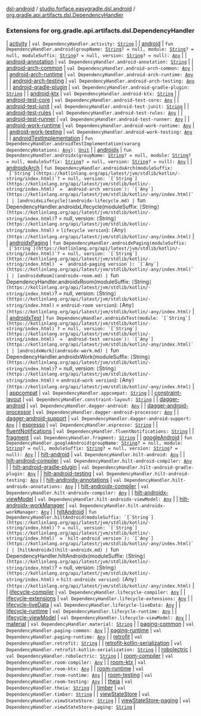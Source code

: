 [dsl-android](../../index.md) / [studio.forface.easygradle.dsl.android](../index.md) / [org.gradle.api.artifacts.dsl.DependencyHandler](./index.md)

### Extensions for org.gradle.api.artifacts.dsl.DependencyHandler

| [activity](activity.md) | `val DependencyHandler.activity: `[`String`](https://kotlinlang.org/api/latest/jvm/stdlib/kotlin/-string/index.html) |
| [android](android.md) | `fun DependencyHandler.android(groupName: `[`String`](https://kotlinlang.org/api/latest/jvm/stdlib/kotlin/-string/index.html)`? = null, module: `[`String`](https://kotlinlang.org/api/latest/jvm/stdlib/kotlin/-string/index.html)`? = null, moduleSuffix: `[`String`](https://kotlinlang.org/api/latest/jvm/stdlib/kotlin/-string/index.html)`? = null, version: `[`String`](https://kotlinlang.org/api/latest/jvm/stdlib/kotlin/-string/index.html)`? = null): `[`Any`](https://kotlinlang.org/api/latest/jvm/stdlib/kotlin/-any/index.html) |
| [android-annotation](android-annotation.md) | `val DependencyHandler.android-annotation: `[`String`](https://kotlinlang.org/api/latest/jvm/stdlib/kotlin/-string/index.html) |
| [android-arch-common](android-arch-common.md) | `val DependencyHandler.android-arch-common: `[`Any`](https://kotlinlang.org/api/latest/jvm/stdlib/kotlin/-any/index.html) |
| [android-arch-runtime](android-arch-runtime.md) | `val DependencyHandler.android-arch-runtime: `[`Any`](https://kotlinlang.org/api/latest/jvm/stdlib/kotlin/-any/index.html) |
| [android-arch-testing](android-arch-testing.md) | `val DependencyHandler.android-arch-testing: `[`Any`](https://kotlinlang.org/api/latest/jvm/stdlib/kotlin/-any/index.html) |
| [android-gradle-plugin](android-gradle-plugin.md) | `val DependencyHandler.android-gradle-plugin: `[`String`](https://kotlinlang.org/api/latest/jvm/stdlib/kotlin/-string/index.html) |
| [android-ktx](android-ktx.md) | `val DependencyHandler.android-ktx: `[`String`](https://kotlinlang.org/api/latest/jvm/stdlib/kotlin/-string/index.html) |
| [android-test-core](android-test-core.md) | `val DependencyHandler.android-test-core: `[`Any`](https://kotlinlang.org/api/latest/jvm/stdlib/kotlin/-any/index.html) |
| [android-test-junit](android-test-junit.md) | `val DependencyHandler.android-test-junit: `[`String`](https://kotlinlang.org/api/latest/jvm/stdlib/kotlin/-string/index.html) |
| [android-test-rules](android-test-rules.md) | `val DependencyHandler.android-test-rules: `[`Any`](https://kotlinlang.org/api/latest/jvm/stdlib/kotlin/-any/index.html) |
| [android-test-runner](android-test-runner.md) | `val DependencyHandler.android-test-runner: `[`Any`](https://kotlinlang.org/api/latest/jvm/stdlib/kotlin/-any/index.html) |
| [android-work-runtime](android-work-runtime.md) | `val DependencyHandler.android-work-runtime: `[`Any`](https://kotlinlang.org/api/latest/jvm/stdlib/kotlin/-any/index.html) |
| [android-work-testing](android-work-testing.md) | `val DependencyHandler.android-work-testing: `[`Any`](https://kotlinlang.org/api/latest/jvm/stdlib/kotlin/-any/index.html) |
| [androidTestImplementation](android-test-implementation.md) | `fun DependencyHandler.androidTestImplementation(vararg dependencyNotations: `[`Any`](https://kotlinlang.org/api/latest/jvm/stdlib/kotlin/-any/index.html)`): `[`Unit`](https://kotlinlang.org/api/latest/jvm/stdlib/kotlin/-unit/index.html) |
| [androidx](androidx.md) | `fun DependencyHandler.androidx(groupName: `[`String`](https://kotlinlang.org/api/latest/jvm/stdlib/kotlin/-string/index.html)`? = null, module: `[`String`](https://kotlinlang.org/api/latest/jvm/stdlib/kotlin/-string/index.html)`? = null, moduleSuffix: `[`String`](https://kotlinlang.org/api/latest/jvm/stdlib/kotlin/-string/index.html)`? = null, version: `[`String`](https://kotlinlang.org/api/latest/jvm/stdlib/kotlin/-string/index.html)`? = null): `[`Any`](https://kotlinlang.org/api/latest/jvm/stdlib/kotlin/-any/index.html) |
| [androidxArch](androidx-arch.md) | ``fun DependencyHandler.androidxArch(moduleSuffix: `[`String`](https://kotlinlang.org/api/latest/jvm/stdlib/kotlin/-string/index.html)`? = null, version: `[`String`](https://kotlinlang.org/api/latest/jvm/stdlib/kotlin/-string/index.html)` = `android-arch version`): `[`Any`](https://kotlinlang.org/api/latest/jvm/stdlib/kotlin/-any/index.html)` |
| [androidxLifecycle](androidx-lifecycle.md) | ``fun DependencyHandler.androidxLifecycle(moduleSuffix: `[`String`](https://kotlinlang.org/api/latest/jvm/stdlib/kotlin/-string/index.html)`? = null, version: `[`String`](https://kotlinlang.org/api/latest/jvm/stdlib/kotlin/-string/index.html)` = `lifecycle version`): `[`Any`](https://kotlinlang.org/api/latest/jvm/stdlib/kotlin/-any/index.html)` |
| [androidxPaging](androidx-paging.md) | ``fun DependencyHandler.androidxPaging(moduleSuffix: `[`String`](https://kotlinlang.org/api/latest/jvm/stdlib/kotlin/-string/index.html)`? = null, version: `[`String`](https://kotlinlang.org/api/latest/jvm/stdlib/kotlin/-string/index.html)` = `android-paging version`): `[`Any`](https://kotlinlang.org/api/latest/jvm/stdlib/kotlin/-any/index.html)` |
| [androidxRoom](androidx-room.md) | ``fun DependencyHandler.androidxRoom(moduleSuffix: `[`String`](https://kotlinlang.org/api/latest/jvm/stdlib/kotlin/-string/index.html)`? = null, version: `[`String`](https://kotlinlang.org/api/latest/jvm/stdlib/kotlin/-string/index.html)` = `android-room version`): `[`Any`](https://kotlinlang.org/api/latest/jvm/stdlib/kotlin/-any/index.html)` |
| [androidxTest](androidx-test.md) | ``fun DependencyHandler.androidxTest(module: `[`String`](https://kotlinlang.org/api/latest/jvm/stdlib/kotlin/-string/index.html)`? = null, version: `[`String`](https://kotlinlang.org/api/latest/jvm/stdlib/kotlin/-string/index.html)` = `android-test version`): `[`Any`](https://kotlinlang.org/api/latest/jvm/stdlib/kotlin/-any/index.html)` |
| [androidxWork](androidx-work.md) | ``fun DependencyHandler.androidxWork(moduleSuffix: `[`String`](https://kotlinlang.org/api/latest/jvm/stdlib/kotlin/-string/index.html)`? = null, version: `[`String`](https://kotlinlang.org/api/latest/jvm/stdlib/kotlin/-string/index.html)` = `android-work version`): `[`Any`](https://kotlinlang.org/api/latest/jvm/stdlib/kotlin/-any/index.html)` |
| [appcompat](appcompat.md) | `val DependencyHandler.appcompat: `[`String`](https://kotlinlang.org/api/latest/jvm/stdlib/kotlin/-string/index.html) |
| [constraint-layout](constraint-layout.md) | `val DependencyHandler.constraint-layout: `[`String`](https://kotlinlang.org/api/latest/jvm/stdlib/kotlin/-string/index.html) |
| [dagger-android](dagger-android.md) | `val DependencyHandler.dagger-android: `[`Any`](https://kotlinlang.org/api/latest/jvm/stdlib/kotlin/-any/index.html) |
| [dagger-android-processor](dagger-android-processor.md) | `val DependencyHandler.dagger-android-processor: `[`Any`](https://kotlinlang.org/api/latest/jvm/stdlib/kotlin/-any/index.html) |
| [dagger-android-support](dagger-android-support.md) | `val DependencyHandler.dagger-android-support: `[`Any`](https://kotlinlang.org/api/latest/jvm/stdlib/kotlin/-any/index.html) |
| [espresso](espresso.md) | `val DependencyHandler.espresso: `[`String`](https://kotlinlang.org/api/latest/jvm/stdlib/kotlin/-string/index.html) |
| [fluentNotifications](fluent-notifications.md) | `val DependencyHandler.fluentNotifications: `[`String`](https://kotlinlang.org/api/latest/jvm/stdlib/kotlin/-string/index.html) |
| [fragment](fragment.md) | `val DependencyHandler.fragment: `[`String`](https://kotlinlang.org/api/latest/jvm/stdlib/kotlin/-string/index.html) |
| [googleAndroid](google-android.md) | `fun DependencyHandler.googleAndroid(groupName: `[`String`](https://kotlinlang.org/api/latest/jvm/stdlib/kotlin/-string/index.html)`? = null, module: `[`String`](https://kotlinlang.org/api/latest/jvm/stdlib/kotlin/-string/index.html)`? = null, moduleSuffix: `[`String`](https://kotlinlang.org/api/latest/jvm/stdlib/kotlin/-string/index.html)`? = null, version: `[`String`](https://kotlinlang.org/api/latest/jvm/stdlib/kotlin/-string/index.html)`? = null): `[`Any`](https://kotlinlang.org/api/latest/jvm/stdlib/kotlin/-any/index.html) |
| [hilt-android](hilt-android.md) | `val DependencyHandler.hilt-android: `[`Any`](https://kotlinlang.org/api/latest/jvm/stdlib/kotlin/-any/index.html) |
| [hilt-android-compiler](hilt-android-compiler.md) | `val DependencyHandler.hilt-android-compiler: `[`Any`](https://kotlinlang.org/api/latest/jvm/stdlib/kotlin/-any/index.html) |
| [hilt-android-gradle-plugin](hilt-android-gradle-plugin.md) | `val DependencyHandler.hilt-android-gradle-plugin: `[`Any`](https://kotlinlang.org/api/latest/jvm/stdlib/kotlin/-any/index.html) |
| [hilt-android-testing](hilt-android-testing.md) | `val DependencyHandler.hilt-android-testing: `[`Any`](https://kotlinlang.org/api/latest/jvm/stdlib/kotlin/-any/index.html) |
| [hilt-androidx-annotations](hilt-androidx-annotations.md) | `val DependencyHandler.hilt-androidx-annotations: `[`Any`](https://kotlinlang.org/api/latest/jvm/stdlib/kotlin/-any/index.html) |
| [hilt-androidx-compiler](hilt-androidx-compiler.md) | `val DependencyHandler.hilt-androidx-compiler: `[`Any`](https://kotlinlang.org/api/latest/jvm/stdlib/kotlin/-any/index.html) |
| [hilt-androidx-viewModel](hilt-androidx-view-model.md) | `val DependencyHandler.hilt-androidx-viewModel: `[`Any`](https://kotlinlang.org/api/latest/jvm/stdlib/kotlin/-any/index.html) |
| [hilt-androidx-workManager](hilt-androidx-work-manager.md) | `val DependencyHandler.hilt-androidx-workManager: `[`Any`](https://kotlinlang.org/api/latest/jvm/stdlib/kotlin/-any/index.html) |
| [hiltAndroid](hilt-android.md) | ``fun DependencyHandler.hiltAndroid(moduleSuffix: `[`String`](https://kotlinlang.org/api/latest/jvm/stdlib/kotlin/-string/index.html)`? = null, version: `[`String`](https://kotlinlang.org/api/latest/jvm/stdlib/kotlin/-string/index.html)` = `hilt-android version`): `[`Any`](https://kotlinlang.org/api/latest/jvm/stdlib/kotlin/-any/index.html)` |
| [hiltAndroidx](hilt-androidx.md) | ``fun DependencyHandler.hiltAndroidx(moduleSuffix: `[`String`](https://kotlinlang.org/api/latest/jvm/stdlib/kotlin/-string/index.html)`? = null, version: `[`String`](https://kotlinlang.org/api/latest/jvm/stdlib/kotlin/-string/index.html)` = `hilt-androidx version`): `[`Any`](https://kotlinlang.org/api/latest/jvm/stdlib/kotlin/-any/index.html)` |
| [lifecycle-compiler](lifecycle-compiler.md) | `val DependencyHandler.lifecycle-compiler: `[`Any`](https://kotlinlang.org/api/latest/jvm/stdlib/kotlin/-any/index.html) |
| [lifecycle-extensions](lifecycle-extensions.md) | `val DependencyHandler.lifecycle-extensions: `[`Any`](https://kotlinlang.org/api/latest/jvm/stdlib/kotlin/-any/index.html) |
| [lifecycle-liveData](lifecycle-live-data.md) | `val DependencyHandler.lifecycle-liveData: `[`Any`](https://kotlinlang.org/api/latest/jvm/stdlib/kotlin/-any/index.html) |
| [lifecycle-runtime](lifecycle-runtime.md) | `val DependencyHandler.lifecycle-runtime: `[`Any`](https://kotlinlang.org/api/latest/jvm/stdlib/kotlin/-any/index.html) |
| [lifecycle-viewModel](lifecycle-view-model.md) | `val DependencyHandler.lifecycle-viewModel: `[`Any`](https://kotlinlang.org/api/latest/jvm/stdlib/kotlin/-any/index.html) |
| [material](material.md) | `val DependencyHandler.material: `[`String`](https://kotlinlang.org/api/latest/jvm/stdlib/kotlin/-string/index.html) |
| [paging-common](paging-common.md) | `val DependencyHandler.paging-common: `[`Any`](https://kotlinlang.org/api/latest/jvm/stdlib/kotlin/-any/index.html) |
| [paging-runtime](paging-runtime.md) | `val DependencyHandler.paging-runtime: `[`Any`](https://kotlinlang.org/api/latest/jvm/stdlib/kotlin/-any/index.html) |
| [retrofit](retrofit.md) | `val DependencyHandler.retrofit: `[`String`](https://kotlinlang.org/api/latest/jvm/stdlib/kotlin/-string/index.html) |
| [retrofit-kotlin-serialization](retrofit-kotlin-serialization.md) | `val DependencyHandler.retrofit-kotlin-serialization: `[`String`](https://kotlinlang.org/api/latest/jvm/stdlib/kotlin/-string/index.html) |
| [robolectric](robolectric.md) | `val DependencyHandler.robolectric: `[`String`](https://kotlinlang.org/api/latest/jvm/stdlib/kotlin/-string/index.html) |
| [room-compiler](room-compiler.md) | `val DependencyHandler.room-compiler: `[`Any`](https://kotlinlang.org/api/latest/jvm/stdlib/kotlin/-any/index.html) |
| [room-ktx](room-ktx.md) | `val DependencyHandler.room-ktx: `[`Any`](https://kotlinlang.org/api/latest/jvm/stdlib/kotlin/-any/index.html) |
| [room-runtime](room-runtime.md) | `val DependencyHandler.room-runtime: `[`Any`](https://kotlinlang.org/api/latest/jvm/stdlib/kotlin/-any/index.html) |
| [room-testing](room-testing.md) | `val DependencyHandler.room-testing: `[`Any`](https://kotlinlang.org/api/latest/jvm/stdlib/kotlin/-any/index.html) |
| [theia](theia.md) | `val DependencyHandler.theia: `[`String`](https://kotlinlang.org/api/latest/jvm/stdlib/kotlin/-string/index.html) |
| [timber](timber.md) | `val DependencyHandler.timber: `[`String`](https://kotlinlang.org/api/latest/jvm/stdlib/kotlin/-string/index.html) |
| [viewStateStore](view-state-store.md) | `val DependencyHandler.viewStateStore: `[`String`](https://kotlinlang.org/api/latest/jvm/stdlib/kotlin/-string/index.html) |
| [viewStateStore-paging](view-state-store-paging.md) | `val DependencyHandler.viewStateStore-paging: `[`String`](https://kotlinlang.org/api/latest/jvm/stdlib/kotlin/-string/index.html) |

